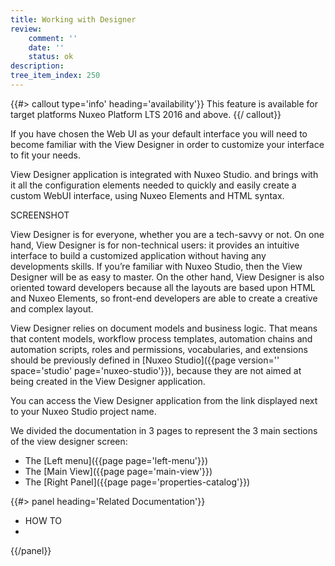```yaml
---
title: Working with Designer
review:
    comment: ''
    date: ''
    status: ok
description:
tree_item_index: 250
---
```

{{#> callout type='info' heading='availability'}}
This feature is available for target platforms Nuxeo Platform LTS 2016 and above.
{{/ callout}}

If you have chosen the Web UI as your default interface you will need to become familiar with the View Designer in order to customize your interface to fit your needs.

View Designer application is integrated with Nuxeo Studio. and brings with it all the configuration elements needed to quickly and easily create a custom WebUI interface, using Nuxeo Elements and HTML syntax.

SCREENSHOT

View Designer is for everyone, whether you are a tech-savvy or not. On one hand, View Designer is for non-technical users: it provides an intuitive interface to build a customized application without having any developments skills. If you’re familiar with Nuxeo Studio, then the View Designer will be as easy to master. On the other hand, View Designer is also oriented toward developers because all the layouts are based upon HTML and Nuxeo Elements, so front-end developers are able to create a creative and complex layout.

View Designer relies on document models and business logic. That means that content models, workflow process templates, automation chains and automation scripts, roles and permissions, vocabularies, and extensions should be previously defined in [Nuxeo Studio]({{page version='' space='studio' page='nuxeo-studio'}}), because they are not aimed at being created in the View Designer application.

You can access the View Designer application from the link displayed next to your Nuxeo Studio project name.

We divided the documentation in 3 pages to represent the 3 main sections of the view designer screen:
- The [Left menu]({{page page='left-menu'}})
- The [Main View]({{page page='main-view'}})
- The [Right Panel]({{page page='properties-catalog'}})


<div class="row" data-equalizer data-equalize-on="medium"><div class="column medium-6">{{#> panel heading='Related Documentation'}}

- HOW TO
-

{{/panel}}
</div>
<div class="column medium-6">
</div>
</div>
